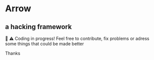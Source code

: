 # Arrow
## a hacking framework

🚧 ⚠️ Coding in progress!
Feel free to contribute, fix problems or adress some things that could be made better

Thanks

